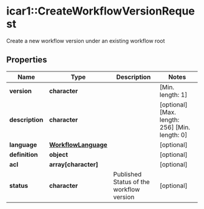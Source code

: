 # icar1::CreateWorkflowVersionRequest

Create a new workflow version under an existing workflow root

## Properties
Name | Type | Description | Notes
------------ | ------------- | ------------- | -------------
**version** | **character** |  | [Min. length: 1] 
**description** | **character** |  | [optional] [Max. length: 256] [Min. length: 0] 
**language** | [**WorkflowLanguage**](WorkflowLanguage.md) |  | [optional] 
**definition** | **object** |  | [optional] 
**acl** | **array[character]** |  | [optional] 
**status** | **character** | Published Status of the workflow version | [optional] 


